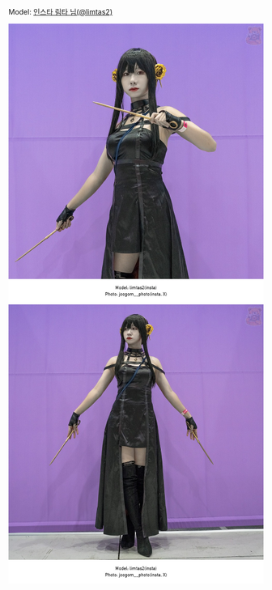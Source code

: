 ﻿---
dddd: 2023.10.08 서코
nickname: 림타
sns_type: insta
sns_id: limtas2
---

<a name="limtas2"></a>
Model: <a href="https://www.instagram.com/limtas2" target="_blank">인스타 림타 님(@limtas2)</a>

![DSC03322.jpeg](/assets/img/2023/10-08/DSC03322.jpeg)
![DSC03330.jpeg](/assets/img/2023/10-08/DSC03330.jpeg)